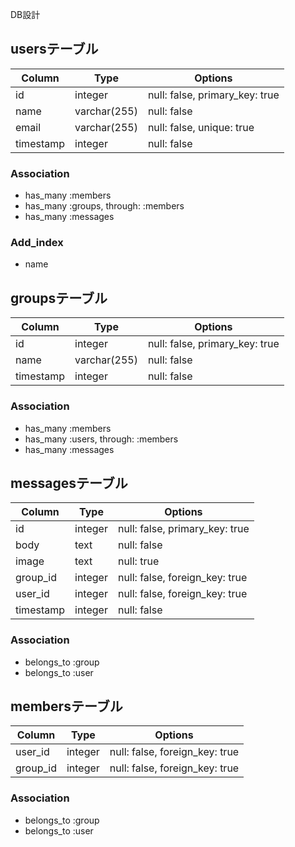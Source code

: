 DB設計

## usersテーブル

|Column|Type|Options|
|------|----|-------|
|id|integer|null: false, primary_key: true|
|name|varchar(255)|null: false|
|email|varchar(255)|null: false, unique: true|
|timestamp|integer|null: false|

### Association
- has_many :members
- has_many :groups, through: :members
- has_many :messages

### Add_index
- name



## groupsテーブル

|Column|Type|Options|
|------|----|-------|
|id|integer|null: false, primary_key: true|
|name|varchar(255)|null: false|
|timestamp|integer|null: false|

### Association
- has_many :members
- has_many :users, through: :members
- has_many :messages



## messagesテーブル

|Column|Type|Options|
|------|----|-------|
|id|integer|null: false, primary_key: true|
|body|text|null: false|
|image|text|null: true|
|group_id|integer|null: false, foreign_key: true|
|user_id|integer|null: false, foreign_key: true|
|timestamp|integer|null: false|

### Association
- belongs_to :group
- belongs_to :user



## membersテーブル

|Column|Type|Options|
|------|----|-------|
|user_id|integer|null: false, foreign_key: true|
|group_id|integer|null: false, foreign_key: true|

### Association
- belongs_to :group
- belongs_to :user
